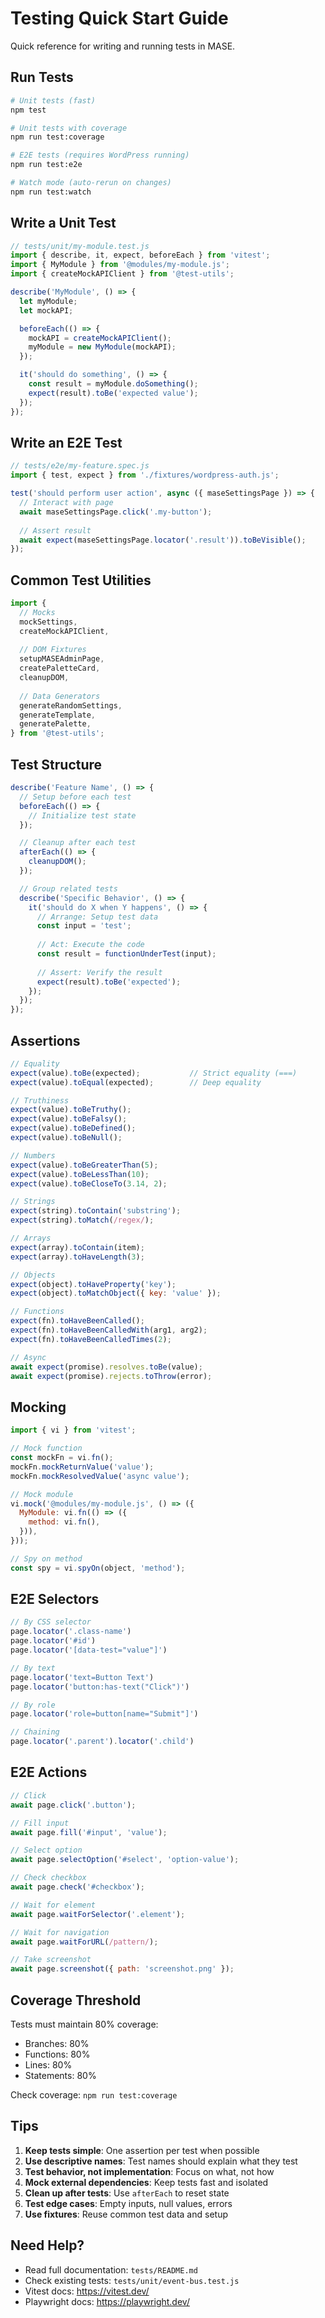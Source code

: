 # Testing Quick Start Guide

Quick reference for writing and running tests in MASE.

## Run Tests

```bash
# Unit tests (fast)
npm test

# Unit tests with coverage
npm run test:coverage

# E2E tests (requires WordPress running)
npm run test:e2e

# Watch mode (auto-rerun on changes)
npm run test:watch
```

## Write a Unit Test

```javascript
// tests/unit/my-module.test.js
import { describe, it, expect, beforeEach } from 'vitest';
import { MyModule } from '@modules/my-module.js';
import { createMockAPIClient } from '@test-utils';

describe('MyModule', () => {
  let myModule;
  let mockAPI;

  beforeEach(() => {
    mockAPI = createMockAPIClient();
    myModule = new MyModule(mockAPI);
  });

  it('should do something', () => {
    const result = myModule.doSomething();
    expect(result).toBe('expected value');
  });
});
```

## Write an E2E Test

```javascript
// tests/e2e/my-feature.spec.js
import { test, expect } from './fixtures/wordpress-auth.js';

test('should perform user action', async ({ maseSettingsPage }) => {
  // Interact with page
  await maseSettingsPage.click('.my-button');
  
  // Assert result
  await expect(maseSettingsPage.locator('.result')).toBeVisible();
});
```

## Common Test Utilities

```javascript
import {
  // Mocks
  mockSettings,
  createMockAPIClient,
  
  // DOM Fixtures
  setupMASEAdminPage,
  createPaletteCard,
  cleanupDOM,
  
  // Data Generators
  generateRandomSettings,
  generateTemplate,
  generatePalette,
} from '@test-utils';
```

## Test Structure

```javascript
describe('Feature Name', () => {
  // Setup before each test
  beforeEach(() => {
    // Initialize test state
  });

  // Cleanup after each test
  afterEach(() => {
    cleanupDOM();
  });

  // Group related tests
  describe('Specific Behavior', () => {
    it('should do X when Y happens', () => {
      // Arrange: Setup test data
      const input = 'test';
      
      // Act: Execute the code
      const result = functionUnderTest(input);
      
      // Assert: Verify the result
      expect(result).toBe('expected');
    });
  });
});
```

## Assertions

```javascript
// Equality
expect(value).toBe(expected);           // Strict equality (===)
expect(value).toEqual(expected);        // Deep equality

// Truthiness
expect(value).toBeTruthy();
expect(value).toBeFalsy();
expect(value).toBeDefined();
expect(value).toBeNull();

// Numbers
expect(value).toBeGreaterThan(5);
expect(value).toBeLessThan(10);
expect(value).toBeCloseTo(3.14, 2);

// Strings
expect(string).toContain('substring');
expect(string).toMatch(/regex/);

// Arrays
expect(array).toContain(item);
expect(array).toHaveLength(3);

// Objects
expect(object).toHaveProperty('key');
expect(object).toMatchObject({ key: 'value' });

// Functions
expect(fn).toHaveBeenCalled();
expect(fn).toHaveBeenCalledWith(arg1, arg2);
expect(fn).toHaveBeenCalledTimes(2);

// Async
await expect(promise).resolves.toBe(value);
await expect(promise).rejects.toThrow(error);
```

## Mocking

```javascript
import { vi } from 'vitest';

// Mock function
const mockFn = vi.fn();
mockFn.mockReturnValue('value');
mockFn.mockResolvedValue('async value');

// Mock module
vi.mock('@modules/my-module.js', () => ({
  MyModule: vi.fn(() => ({
    method: vi.fn(),
  })),
}));

// Spy on method
const spy = vi.spyOn(object, 'method');
```

## E2E Selectors

```javascript
// By CSS selector
page.locator('.class-name')
page.locator('#id')
page.locator('[data-test="value"]')

// By text
page.locator('text=Button Text')
page.locator('button:has-text("Click")')

// By role
page.locator('role=button[name="Submit"]')

// Chaining
page.locator('.parent').locator('.child')
```

## E2E Actions

```javascript
// Click
await page.click('.button');

// Fill input
await page.fill('#input', 'value');

// Select option
await page.selectOption('#select', 'option-value');

// Check checkbox
await page.check('#checkbox');

// Wait for element
await page.waitForSelector('.element');

// Wait for navigation
await page.waitForURL(/pattern/);

// Take screenshot
await page.screenshot({ path: 'screenshot.png' });
```

## Coverage Threshold

Tests must maintain 80% coverage:
- Branches: 80%
- Functions: 80%
- Lines: 80%
- Statements: 80%

Check coverage: `npm run test:coverage`

## Tips

1. **Keep tests simple**: One assertion per test when possible
2. **Use descriptive names**: Test names should explain what they test
3. **Test behavior, not implementation**: Focus on what, not how
4. **Mock external dependencies**: Keep tests fast and isolated
5. **Clean up after tests**: Use `afterEach` to reset state
6. **Test edge cases**: Empty inputs, null values, errors
7. **Use fixtures**: Reuse common test data and setup

## Need Help?

- Read full documentation: `tests/README.md`
- Check existing tests: `tests/unit/event-bus.test.js`
- Vitest docs: https://vitest.dev/
- Playwright docs: https://playwright.dev/
